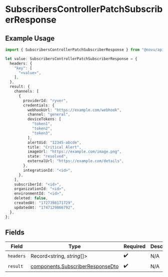 # SubscribersControllerPatchSubscriberResponse

## Example Usage

```typescript
import { SubscribersControllerPatchSubscriberResponse } from "@novu/api/models/operations";

let value: SubscribersControllerPatchSubscriberResponse = {
  headers: {
    "key": [
      "<value>",
    ],
  },
  result: {
    channels: [
      {
        providerId: "ryver",
        credentials: {
          webhookUrl: "https://example.com/webhook",
          channel: "general",
          deviceTokens: [
            "token1",
            "token2",
            "token3",
          ],
          alertUid: "12345-abcde",
          title: "Critical Alert",
          imageUrl: "https://example.com/image.png",
          state: "resolved",
          externalUrl: "https://example.com/details",
        },
        integrationId: "<id>",
      },
    ],
    subscriberId: "<id>",
    organizationId: "<id>",
    environmentId: "<id>",
    deleted: false,
    createdAt: "1727398171729",
    updatedAt: "1747129866792",
  },
};
```

## Fields

| Field                                                                                | Type                                                                                 | Required                                                                             | Description                                                                          |
| ------------------------------------------------------------------------------------ | ------------------------------------------------------------------------------------ | ------------------------------------------------------------------------------------ | ------------------------------------------------------------------------------------ |
| `headers`                                                                            | Record<string, *string*[]>                                                           | :heavy_check_mark:                                                                   | N/A                                                                                  |
| `result`                                                                             | [components.SubscriberResponseDto](../../models/components/subscriberresponsedto.md) | :heavy_check_mark:                                                                   | N/A                                                                                  |